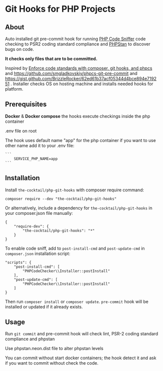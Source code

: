 # Git Hooks for PHP Projects 

## About

Auto installed git pre-commit hook for running [PHP Code Sniffer](https://github.com/squizlabs/PHP_CodeSniffer) 
code checking to PSR2 coding standard compliance and [PHPStan](https://github.com/phpstan/phpstan) to discover bugs on code. 

**It checks only files that are to be committed.**

Inspired by [Enforce code standards with composer, git hooks, and phpcs](http://tech.zumba.com/2014/04/14/control-code-quality/) and https://github.com/smgladkovskiy/phpcs-git-pre-commit and https://gist.github.com/BrizzleRocker/62ed61b37acf05344d4bce894e719251 . Installer checks OS on hosting machine and installs needed hooks for platform.

## Prerequisites

**Docker** & **Docker compose** the hooks execute checkings inside the php container

.env file on root 

The hook uses default name "app" for the php container if you want to use other name add it to your .env file:

    ```
        SERVICE_PHP_NAME=app
    ```

## Installation

Install `the-cocktail/php-git-hooks` with composer require command:

    composer require --dev "the-cocktail/php-git-hooks"

Or alternatively, include a dependency for `the-cocktail/php-git-hooks` in your composer.json file manually:

    {
        "require-dev": {
            "the-cocktail/php-git-hooks": "*"
        }
    }

To enable code sniff, аdd to `post-install-cmd` and `post-update-cmd` in `composer.json` installation script:

    "scripts": {
        "post-install-cmd": [
            "PHPCodeChecker\\Installer::postInstall"
        ],
        "post-update-cmd": [
            "PHPCodeChecker\\Installer::postInstall"
        ]
    }

Then run `composer install` or `composer update`. `pre-commit` hook will be installed or updated if it already exists.

## Usage

Run `git commit` and pre-commit hook will check lint, PSR-2 coding standard compliance and phpstan

Use phpstan.neon.dist file to alter phpstan levels

You can commit without start docker containers; the hook detect it and ask if you want to commit without check the code.


